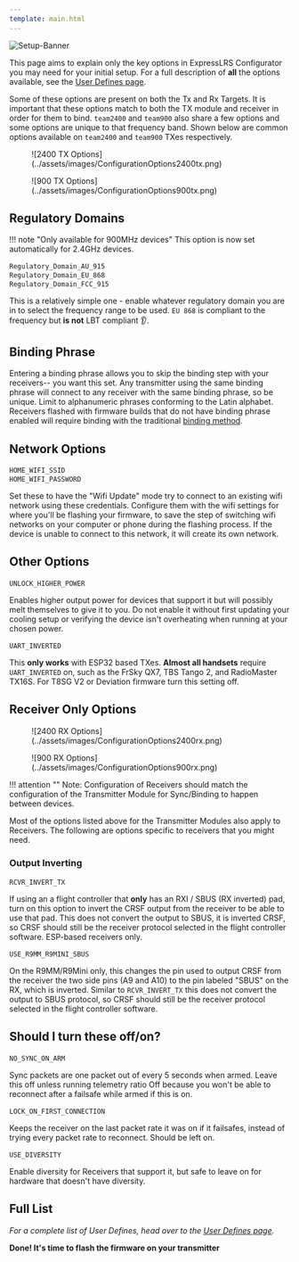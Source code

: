 ```yaml
---
template: main.html
---
```


![Setup-Banner](https://github.com/ExpressLRS/ExpressLRS-Hardware/raw/master/img/quick-start.png)

This page aims to explain only the key options in ExpressLRS Configurator you may need for your initial setup. For a full description of **all** the options available, see the [User Defines page](../software/user-defines.md).

Some of these options are present on both the Tx and Rx Targets. It is important that these options match to both the TX module and receiver in order for them to bind. `team2400` and `team900` also share a few options and some options are unique to that frequency band. Shown below are common options available on `team2400` and `team900` TXes respectively.

<figure markdown>
![2400 TX Options](../assets/images/ConfigurationOptions2400tx.png)
</figure>

<figure markdown>
![900 TX Options](../assets/images/ConfigurationOptions900tx.png)
</figure>

## Regulatory Domains
!!! note "Only available for 900MHz devices"
    This option is now set automatically for 2.4GHz devices.
```
Regulatory_Domain_AU_915
Regulatory_Domain_EU_868
Regulatory_Domain_FCC_915
```
This is a relatively simple one - enable whatever regulatory domain you are in to select the frequency range to be used. `EU 868` is compliant to the frequency but **is not** LBT compliant 👂.


## Binding Phrase

Entering a binding phrase allows you to skip the binding step with your receivers-- you want this set. Any transmitter using the same binding phrase will connect to any receiver with the same binding phrase, so be unique. Limit to alphanumeric phrases conforming to the Latin alphabet. Receivers flashed with firmware builds that do not have binding phrase enabled will require binding with the traditional [binding method](binding.md).

## Network Options

```
HOME_WIFI_SSID
HOME_WIFI_PASSWORD
```
Set these to have the "Wifi Update" mode try to connect to an existing wifi network using these credentials. Configure them with the wifi settings for where you'll be flashing your firmware, to save the step of switching wifi networks on your computer or phone during the flashing process. If the device is unable to connect to this network, it will create its own network.

## Other Options

```
UNLOCK_HIGHER_POWER 
```
Enables higher output power for devices that support it but will possibly melt themselves to give it to you. Do not enable it without first updating your cooling setup or verifying the device isn't overheating when running at your chosen power.

```
UART_INVERTED
```
This **only works** with ESP32 based TXes. **Almost all handsets** require `UART_INVERTED` on, such as the FrSky QX7, TBS Tango 2, and RadioMaster TX16S. For T8SG V2 or Deviation firmware turn this setting off.

## Receiver Only Options

<figure markdown>
![2400 RX Options](../assets/images/ConfigurationOptions2400rx.png)
</figure>

<figure markdown>
![900 RX Options](../assets/images/ConfigurationOptions900rx.png)
</figure>

!!! attention ""
    Note: Configuration of Receivers should match the configuration of the Transmitter Module for Sync/Binding to happen between devices.

Most of the options listed above for the Transmitter Modules also apply to Receivers. The following are options specific to receivers that you might need.

### Output Inverting

```
RCVR_INVERT_TX
```
If using an a flight controller that **only** has an RXI / SBUS (RX inverted) pad, turn on this option to invert the CRSF output from the receiver to be able to use that pad. This does not convert the output to SBUS, it is inverted CRSF, so CRSF should still be the receiver protocol selected in the flight controller software. ESP-based receivers only.

```
USE_R9MM_R9MINI_SBUS
```
On the R9MM/R9Mini only, this changes the pin used to output CRSF from the receiver the two side pins (A9 and A10) to the pin labeled "SBUS" on the RX, which is inverted. Similar to `RCVR_INVERT_TX` this does not convert the output to SBUS protocol, so CRSF should still be the receiver protocol selected in the flight controller software.

## Should I turn these off/on?

```
NO_SYNC_ON_ARM
```
Sync packets are one packet out of every 5 seconds when armed. Leave this off unless running telemetry ratio Off because you won't be able to reconnect after a failsafe while armed if this is on.

```
LOCK_ON_FIRST_CONNECTION
```
Keeps the receiver on the last packet rate it was on if it failsafes, instead of trying every packet rate to reconnect. Should be left on.

```
USE_DIVERSITY
```
Enable diversity for Receivers that support it, but safe to leave on for hardware that doesn't have diversity.

## Full List

*For a complete list of User Defines, head over to the [User Defines page](../software/user-defines.md).*

**Done! It's time to flash the firmware on your transmitter**
